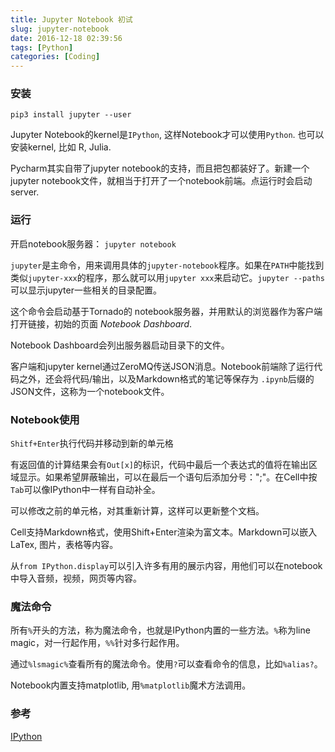 ```yaml
---
title: Jupyter Notebook 初试
slug: jupyter-notebook
date: 2016-12-18 02:39:56
tags: [Python]
categories: [Coding]
---
```


### 安装

`pip3 install jupyter --user`

Jupyter Notebook的kernel是`IPython`, 这样Notebook才可以使用`Python`. 也可以安装kernel, 比如 R, Julia.<!--more-->

Pycharm其实自带了jupyter notebook的支持，而且把包都装好了。新建一个jupyter notebook文件，就相当于打开了一个notebook前端。点运行时会启动server.

### 运行

开启notebook服务器： `jupyter notebook`

`jupyter`是主命令，用来调用具体的`jupyter-notebook`程序。如果在`PATH`中能找到类似`jupyter-xxx`的程序，那么就可以用`jupyter xxx`来启动它。`jupyter --paths`可以显示jupyter一些相关的目录配置。

这个命令会启动基于Tornado的 notebook服务器，并用默认的浏览器作为客户端打开链接，初始的页面 *Notebook Dashboard*. 

Notebook Dashboard会列出服务器启动目录下的文件。

客户端和jupyter kernel通过ZeroMQ传送JSON消息。Notebook前端除了运行代码之外，还会将代码/输出，以及Markdown格式的笔记等保存为 `.ipynb`后缀的JSON文件，这称为一个notebook文件。

### Notebook使用

`Shitf+Enter`执行代码并移动到新的单元格

有返回值的计算结果会有`Out[x]`的标识，代码中最后一个表达式的值将在输出区域显示。如果希望屏蔽输出，可以在最后一个语句后添加分号：";"。在Cell中按`Tab`可以像IPython中一样有自动补全。

可以修改之前的单元格，对其重新计算，这样可以更新整个文档。

Cell支持Markdown格式，使用Shift+Enter渲染为富文本。Markdown可以嵌入LaTex, 图片，表格等内容。

从`from IPython.display`可以引入许多有用的展示内容，用他们可以在notebook中导入音频，视频，网页等内容。

### 魔法命令

所有`%`开头的方法，称为魔法命令，也就是IPython内置的一些方法。`%`称为line magic，对一行起作用，`%%`针对多行起作用。

通过`%lsmagic%`查看所有的魔法命令。使用`?`可以查看命令的信息，比如`%alias?`。

Notebook内置支持matplotlib, 用`%matplotlib`魔术方法调用。





### 参考

[IPython](http://ipython.readthedocs.io/en/stable/interactive/python-ipython-diff.html)